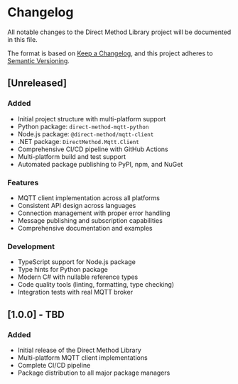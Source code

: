 # Changelog

All notable changes to the Direct Method Library project will be documented in this file.

The format is based on [Keep a Changelog](https://keepachangelog.com/en/1.0.0/),
and this project adheres to [Semantic Versioning](https://semver.org/spec/v2.0.0.html).

## [Unreleased]

### Added
- Initial project structure with multi-platform support
- Python package: `direct-method-mqtt-python`
- Node.js package: `@direct-method/mqtt-client`
- .NET package: `DirectMethod.Mqtt.Client`
- Comprehensive CI/CD pipeline with GitHub Actions
- Multi-platform build and test support
- Automated package publishing to PyPI, npm, and NuGet

### Features
- MQTT client implementation across all platforms
- Consistent API design across languages
- Connection management with proper error handling
- Message publishing and subscription capabilities
- Comprehensive documentation and examples

### Development
- TypeScript support for Node.js package
- Type hints for Python package
- Modern C# with nullable reference types
- Code quality tools (linting, formatting, type checking)
- Integration tests with real MQTT broker

## [1.0.0] - TBD

### Added
- Initial release of the Direct Method Library
- Multi-platform MQTT client implementations
- Complete CI/CD pipeline
- Package distribution to all major package managers
